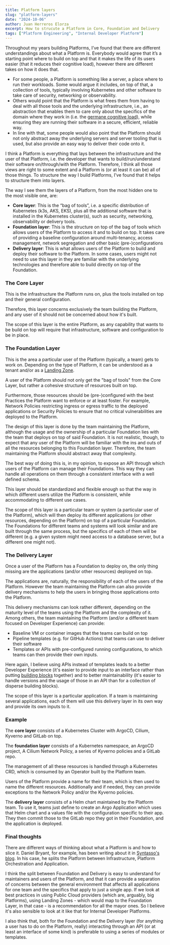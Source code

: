 ```yaml
---
title: Platform layers
slug: "platform-layers"
date: "2024-10-06"
author: Juan Herreros Elorza
excerpt: How to strucute a Platform in Core, Foundation and Delivery
tags: ["Platform Engineering", "Internal Developer Platform"]
---
```


Throughout my years building Platforms, I’ve found that there are different understandings about what a Platform is. Everybody would agree that it’s a starting point where to build on top and that it makes the life of its users easier (that it reduces their cognitive load), however there are different takes on how it does that.

- For some people, a Platform is something like a server, a place where to run their workloads. Some would argue it includes, on top of that, a collection of tools, typically involving Kubernetes and other software to take care of security, networking or observability.
- Others would point that the Platform is what frees them from having to deal with all those tools and the underlying infrastructure, i.e., an abstraction that enables them to care only about the specifics of the domain where they work in (i.e. the [germane cognitive load](https://itrevolution.com/articles/cognitive-load/)), while ensuring they are running their software in a secure, efficient, reliable way.
- In line with that, some people would also point that the Platform should not only abstract away the underlying servers and server tooling that is used, but also provide an easy way to deliver their code onto it.

I think a Platform is everything that lays between the infrastructure and the user of that Platform, i.e. the developer that wants to build/run/understand their software on/through/with the Platform.
Therefore, I think all those views are right to some extent and a Platform is (or at least it can be) all of those things. To structure the way I build Platforms, I’ve found that it helps to structure them into layers.

The way I see them the layers of a Platform, from the most hidden one to the most visible one, are:
- **Core layer**: This is the “bag of tools”, i.e. a specific distribution of Kubernetes (k3s, AKS, EKS), plus all the additional software that is installed in the Kubernetes cluster(s), such as security, networking, observability or delivery tools.
- **Foundation layer**: This is the structure on top of the bag of tools which allows users of the Platform to access it and to build on top. It takes care of providing a baseline configuration around multi-tenancy, access management, network segregation and other basic (pre-)configurations
- **Delivery layer**: This is what allows users of the Platform to build and deploy their software to the Platform. In some cases, users might not need to use this layer in they are familiar with the underlying technologies and therefore able to build directly on top of the Foundation.

### The Core Layer

This is the infrastructure the Platform runs on, plus the tools installed on top and their general configuration.

Therefore, this layer concerns exclusively the team building the Platform, and any user of it should not be concerned about how it's built.

The scope of this layer is the entire Platform, as any capability that wants to be build on top will require that infrastructure, software and configuration to be in place.

### The Foundation Layer

This is the area a particular user of the Platform (typically, a team) gets to work on. Depending on the type of Platform, it can be understood as a tenant and/or as a [Landing Zone](https://juanherreros.com/landing-zones/).

A user of the Platform should not only get the "bag of tools" from the Core Layer, but rather a cohesive structure of resources built on top.

Furthermore, those resources should be (pre-)configured with the best Practices the Platform want to enforce or at least foster. For example, Network Policies restricting ingress or egress traffic to the deployed applications or Security Policies to ensure that no critical vulnerabilities are deployed to the Platform.

The design of this layer is done by the team maintaining the Platform, although the usage and the ownership of a particular Foundation lies with the team that deploys on top of said Foundation. It is not realistic, though, to expect that any user of the Platform will be familiar with the ins and outs of all the resources belonging to this Foundation layer. Therefore, the team maintaining the Platform should abstract away that complexity.

The best way of doing this is, in my opinion, to expose an API through which users of the Platform can manage their Foundations. This way they can handle all operations on them through a consistent interface with a well defined schema.

This layer should be standardized and flexible enough so that the way in which different users utilize the Platform is consistent, while accommodating to different use cases.

The scope of this layer is a particular team or system (a particular user of the Platform), which will then deploy its different applications (or other resources, depending on the Platform) on top of a particular Foundation. The Foundations for different teams and systems will look similar and are built through the same process, but the specifics of each of them will be different (e.g. a given system might need access to a database server, but a different one might not).

### The Delivery Layer

Once a user of the Platform has a Foundation to deploy on, the only thing missing are the applications (and/or other resources) deployed on top.

The applications are, naturally, the responsibility of each of the users of the Platform. However the team maintaining the Platform can also provide delivery mechanisms to help the users in bringing those applications onto the Platform.

This delivery mechanisms can look rather different, depending on the maturity level of the teams using the Platform and the complexity of it. Among others, the team maintaining the Platform (and/or a different team focused on Developer Experience) can provide:

- Baseline VM or container images that the teams can build on top
- Pipeline templates (e.g. for GitHub Actions) that teams can use to deliver their software
- Templates or APIs with pre-configured running configurations, to which teams can then provide their own inputs.

Here again, I believe using APIs instead of templates leads to a better Developer Experience (it's easier to provide input to an interface rather than putting [building blocks](https://juanherreros.com/lessons-learnt-from-building-blocks/) together) and to better maintainability (it's easier to handle versions and the usage of those in an API than for a collection of disperse building blocks).

The scope of this layer is a particular application. If a team is maintaining several applications, each of them will use this delivery layer in its own way and provide its own inputs to it.

### Example

The **core layer** consists of a Kubernetes Cluster with ArgoCD, Cilium, Kyverno and GitLab on top.

The **foundation layer** consists of a Kubernetes namespace, an ArgoCD project, A Cilium Network Policy, a series of Kyverno policies and a GitLab repo.

The management of all these resources is handled through a Kubernetes CRD, which is consumed by an Operator built by the Platform team.

Users of the Platform provide a name for their team, which is then used to name the different resources. Additionally and if needed, they can provide exceptions to the Network Policy and/or the Kyverno policies.

The **delivery layer** consists of a Helm chart maintained by the Platform team. To use it, teams just define to create an Argo Application which uses that Helm chart and a values file with the configuration specific to their app. They then commit those to the GitLab repo they got in their Foundation, and the application is deployed.

### Final thoughts

There are different ways of thinking about what a Platform is and how to slice it. Daniel Bryant, for example, has been writing about it in [Syntasso's blog](https://www.syntasso.io/post/platform-engineering-orchestrating-applications-platforms-and-infrastructure). In his case, he splits the Platform between Infrastructure, Platform Orchestration and Application.

I think the split between Foundation and Delivery is easy to understand for maintainers and users of the Platform, and that it can provide a separation of concerns between the general environment that affects all applications for one team and the specifics that apply to just a single app. If we look at best practices in using Public Cloud providers (which are, arguably, big Platforms), using Landing Zones - which would map to the Foundation Layer, in that case - is a recommendation for all the mayor ones. So I believe it's also sensible to look at it like that for Internal Developer Platforms.

I also think that, both for the Foundation and the Delivery layer (for anything a user has to do on the Platform, really) interacting through an API (or at least an interface of some kind) is preferable to using a series of modules or templates.